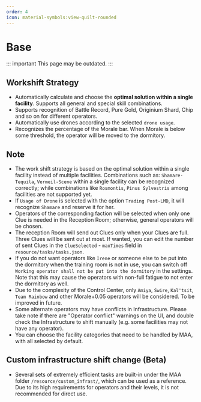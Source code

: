 ```yaml
---
order: 4
icon: material-symbols:view-quilt-rounded
---
```


# Base

::: important This page may be outdated.
:::

## Workshift Strategy

- Automatically calculate and choose the **optimal solution within a single facility**. Supports all general and special skill combinations.
- Supports recognition of Battle Record, Pure Gold, Originium Shard, Chip and so on for different operators.
- Automatically use drones according to the selected `drone usage`.
- Recognizes the percentage of the Morale bar. When Morale is below some threshold, the operator will be moved to the dormitory.

## Note

- The work shift strategy is based on the optimal solution within a single facility instead of multiple facilities. Combinations such as: `Shamare-Tequila`, `Vermeil-Scene` within a single facility can be recognized correctly; while combinations like `Rosmontis`, `Pinus Sylvestris` among facilities are not supported yet.
- If `Usage of Drone` is selected with the option `Trading Post-LMD`, it will recognize `Shamare` and reserve it for her.
- Operators of the corresponding faction will be selected when only one Clue is needed in the Reception Room; otherwise, general operators will be chosen.
- The reception Room will send out Clues only when your Clues are full. Three Clues will be sent out at most. If wanted, you can edit the number of sent Clues in the `ClueSelected` - `maxTimes` field in `resource/tasks/tasks.json`.
- If you do not want operators like `Irene` or someone else to be put into the dormitory when the training room is not in use, you can switch off `Working operator shall not be put into the dormitory` in the settings. Note that this may cause the operators with non-full fatigue to not enter the dormitory as well.
- Due to the complexity of the Control Center, only `Amiya`, `Swire`, `Kal'tsit`, `Team Rainbow` and other Morale+0.05 operators will be considered. To be improved in future.
- Some alternate operators may have conflicts in Infrastructure. Please take note if there are "Operator conflict" warnings on the UI, and double check the Infrastructure to shift manually (e.g. some facilities may not have any operator).
- You can choose the facility categories that need to be handled by MAA, with all selected by default.

## Custom infrastructure shift change (Beta)

- Several sets of extremely efficient tasks are built-in under the MAA folder `/resource/custom_infrast/`, which can be used as a reference. Due to its high requirements for operators and their levels, it is not recommended for direct use.
